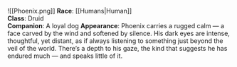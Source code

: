 ![[Phoenix.png]]
**Race**: [[Humans|Human]]  
**Class**: Druid  
**Companion**: A loyal dog 
**Appearance**:  Phoenix carries a rugged calm — a face carved by the wind and softened by silence. His dark eyes are intense, thoughtful, yet distant, as if always listening to something just beyond the veil of the world. There’s a depth to his gaze, the kind that suggests he has endured much — and speaks little of it.